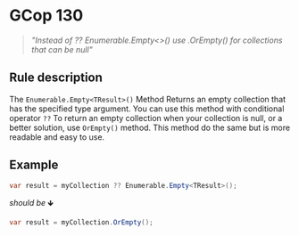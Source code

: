 ﻿# GCop 130

> *"Instead of ?? Enumerable.Empty<>() use .OrEmpty() for collections that can be null"*

## Rule description

The `Enumerable.Empty<TResult>()` Method Returns an empty collection that has the specified type argument. You can use this method with conditional operator `??`  To return an empty collection when your collection is null, or a better solution, use `OrEmpty()` method. This method do the same but is more readable and easy to use. 

## Example

```csharp
var result = myCollection ?? Enumerable.Empty<TResult>();
```

*should be* 🡻

```csharp
var result = myCollection.OrEmpty();
```